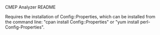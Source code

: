 CMEP Analyzer README

Requires the installation of Config::Properties, which can be installed from the command line: "cpan install Config::Properties"
or "yum install perl-Config-Properties".